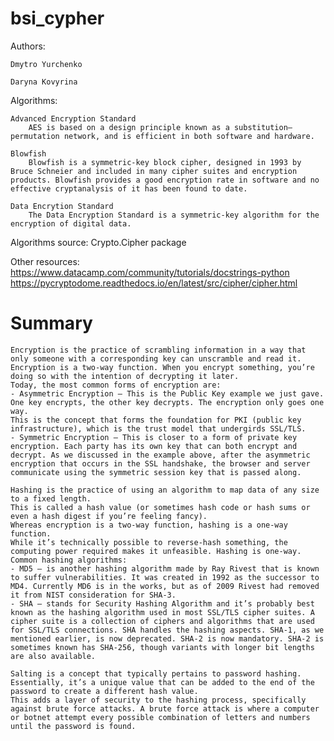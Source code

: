 # bsi_cypher

Authors:

    Dmytro Yurchenko

    Daryna Kovyrina

Algorithms:

    Advanced Encryption Standard
        AES is based on a design principle known as a substitution–permutation network, and is efficient in both software and hardware.

    Blowfish
        Blowfish is a symmetric-key block cipher, designed in 1993 by Bruce Schneier and included in many cipher suites and encryption products. Blowfish provides a good encryption rate in software and no effective cryptanalysis of it has been found to date.

    Data Encrytion Standard
        The Data Encryption Standard is a symmetric-key algorithm for the encryption of digital data.

Algorithms source:
    Crypto.Cipher package

Other resources:
    https://www.datacamp.com/community/tutorials/docstrings-python
    https://pycryptodome.readthedocs.io/en/latest/src/cipher/cipher.html

# Summary
    Encryption is the practice of scrambling information in a way that only someone with a corresponding key can unscramble and read it. 
    Encryption is a two-way function. When you encrypt something, you’re doing so with the intention of decrypting it later.  
    Today, the most common forms of encryption are:
    - Asymmetric Encryption – This is the Public Key example we just gave. 
    One key encrypts, the other key decrypts. The encryption only goes one way. 
    This is the concept that forms the foundation for PKI (public key infrastructure), which is the trust model that undergirds SSL/TLS.
    - Symmetric Encryption – This is closer to a form of private key encryption. Each party has its own key that can both encrypt and decrypt. As we discussed in the example above, after the asymmetric encryption that occurs in the SSL handshake, the browser and server communicate using the symmetric session key that is passed along.

    Hashing is the practice of using an algorithm to map data of any size to a fixed length. 
    This is called a hash value (or sometimes hash code or hash sums or even a hash digest if you’re feeling fancy). 
    Whereas encryption is a two-way function, hashing is a one-way function. 
    While it’s technically possible to reverse-hash something, the computing power required makes it unfeasible. Hashing is one-way.
    Common hashing algorithms:
    - MD5 – is another hashing algorithm made by Ray Rivest that is known to suffer vulnerabilities. It was created in 1992 as the successor to MD4. Currently MD6 is in the works, but as of 2009 Rivest had removed it from NIST consideration for SHA-3.
    - SHA – stands for Security Hashing Algorithm and it’s probably best known as the hashing algorithm used in most SSL/TLS cipher suites. A cipher suite is a collection of ciphers and algorithms that are used for SSL/TLS connections. SHA handles the hashing aspects. SHA-1, as we mentioned earlier, is now deprecated. SHA-2 is now mandatory. SHA-2 is sometimes known has SHA-256, though variants with longer bit lengths are also available.
    
    Salting is a concept that typically pertains to password hashing. Essentially, it’s a unique value that can be added to the end of the password to create a different hash value. 
    This adds a layer of security to the hashing process, specifically against brute force attacks. A brute force attack is where a computer or botnet attempt every possible combination of letters and numbers until the password is found.